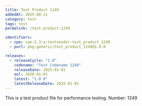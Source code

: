 ```yaml
---
title: Test Product 1249
addedAt: 2025-08-21
category: test
tags: test
permalink: /test-product-1249

identifiers:
  - cpe: cpe:2.3:a:testvendor:test_product_1249
  - purl: pkg:generic/test_product_1249@1.0.0

releases:
  - releaseCycle: "1.0"
    codename: "Test Codename 1249"
    releaseDate: 2025-01-01
    eol: 2026-01-01
    latest: "1.0.0"
    latestReleaseDate: 2025-01-01
---
```


This is a test product file for performance testing. Number: 1249
